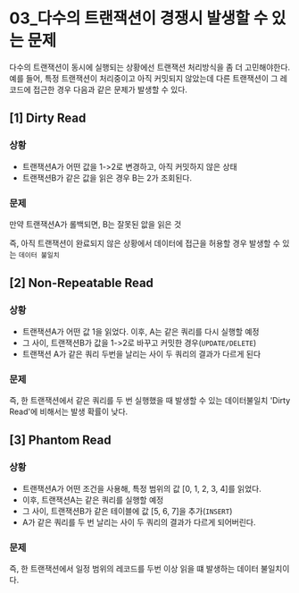 # 03_다수의 트랜잭션이 경쟁시 발생할 수 있는 문제

다수의 트랜잭션이 동시에 실행되는 상황에선
트랜잭션 처리방식을 좀 더 고민해야한다.
예를 들어, 특정 트랜잭션이 처리중이고 아직 커밋되지 않았는데 다른 트랜잭션이 그 레코드에 접근한 경우 다음과 같은 문제가 발생할 수 있다.

## [1] Dirty Read

### 상황
- 트랜잭션A가 어떤 값을 1->2로 변경하고, 아직 커밋하지 않은 상태
- 트랜잭션B가 같은 값을 읽은 경우 B는 2가 조회된다.

### 문제
만약 트랜잭션A가 롤백되면, B는 잘못된 앖을 읽은 것

즉, 아직 트랜잭션이 완료되지 않은 상황에서 데이터에 접근을 허용할 경우 발생할 수 있는 `데이터 불일치`

## [2] Non-Repeatable Read

### 상황
- 트랜잭션A가 어떤 값 1을 읽었다. 이후, A는 같은 쿼리를 다시 실행할 예정
- 그 사이, 트랜잭션B가 값을 1->2로 바꾸고 커밋한 경우(`UPDATE/DELETE`)
- 트랜잭션 A가 같은 쿼리 두번을 날리는 사이 두 쿼리의 결과가 다르게 된다

### 문제
즉, 한 트랜잭션에서 같은 쿼리를 두 번 실행했을 때 발생할 수 있는 데이터불일치
'Dirty Read'에 비해서는 발생 확률이 낮다.

## [3] Phantom Read

### 상황
- 트랜잭션A가 어떤 조건을 사용해, 특정 범위의 값 [0, 1, 2, 3, 4]를 읽었다.
- 이후, 트랜잭션A는 같은 쿼리를 실행할 예정
- 그 사이, 트랜잭션B가 같은 테이블에 값 [5, 6, 7]을 추가(`INSERT`)
- A가 같은 쿼리를 두 번 날리는 사이 두 쿼리의 결과가 다르게 되어버린다.

### 문제
즉, 한 트랜잭션에서 일정 범위의 레코드를 두번 이상 읽을 떄 발생하는 데이터 불일치이다.